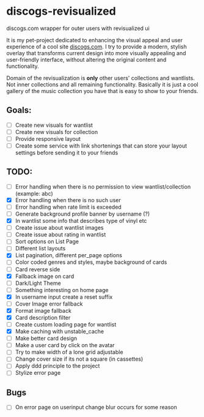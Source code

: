 # discogs-revisualized
discogs.com wrapper for outer users with revisualized ui

It is my pet-project dedicated to enhancing the visual appeal and user experience of a cool site [discogs.com](https://www.discogs.com/). I try to provide a modern, stylish overlay that transforms current design into more visually appealing and user-friendly interface, without altering the original content and functionality.

Domain of the revisualization is __only__ other users' collections and wantlists. Not inner collections and all remaining functionality. Basically it is just a cool gallery of the music collection you have that is easy to show to your friends.

## Goals:
- [ ] Create new visuals for wantlist
- [ ] Create new visuals for collection
- [ ] Provide responsive layout
- [ ] Create some service with link shortenings that can store your layout settings before sending it to your friends

## TODO:
- [ ] Error handling when there is no permission to view wantlist/collection (example: abc)
- [x] Error handling when there is no such user
- [ ] Error handling when rate limit is exceeded
- [ ] Generate background profile banner by username (?)
- [x] In wantlist some info that describes type of vinyl etc
- [ ] Create issue about wantlist images
- [ ] Create issue about rating in wantlist
- [ ] Sort options on List Page
- [ ] Different list layouts
- [x] List pagination, different per_page options
- [ ] Color coded genres and styles, maybe background of cards
- [ ] Card reverse side
- [x] Fallback image on card
- [ ] Dark/Light Theme
- [ ] Something interesting on home page
- [x] In username input create a reset suffix
- [ ] Cover Image error fallback
- [x] Format image fallback
- [x] Card description filter
- [ ] Create custom loading page for wantlist
- [x] Make caching with unstable_cache
- [ ] Make better card design
- [ ] Make a user card by click on the avatar
- [ ] Try to make width of a lone grid adjustable
- [ ] Change cover size if its not a square (in cassettes)
- [ ] Apply ddd principle to the project
- [ ] Stylize error page

## Bugs
- [ ] On error page on userinput change blur occurs for some reason


